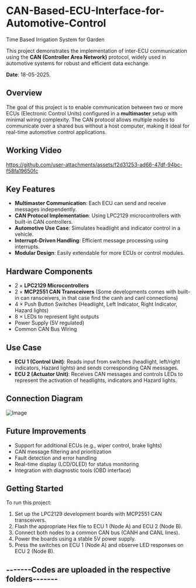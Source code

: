 # CAN-Based-ECU-Interface-for-Automotive-Control
Time Based Irrigation System for Garden


This project demonstrates the implementation of inter-ECU communication using the **CAN (Controller Area Network)** protocol, widely used in automotive systems for robust and efficient data exchange.
  
**Date**: 18-05-2025.

## Overview

The goal of this project is to enable communication between two or more ECUs (Electronic Control Units) configured in a **multimaster** setup with minimal wiring complexity. The CAN protocol allows multiple nodes to communicate over a shared bus without a host computer, making it ideal for real-time automotive control applications.

## Working Video

https://github.com/user-attachments/assets/f2d31253-ad66-47df-94bc-f58fa19650fc

## Key Features

- **Multimaster Communication**: Each ECU can send and receive messages independently.
- **CAN Protocol Implementation**: Using LPC2129 microcontrollers with built-in CAN controllers.
- **Automotive Use Case**: Simulates headlight and indicator control in a vehicle.
- **Interrupt-Driven Handling**: Efficient message processing using interrupts.
- **Modular Design**: Easily extendable for more ECUs or control modules.

## Hardware Components

- 2 × **LPC2129 Microcontrollers**
- 2 × **MCP2551 CAN Transceivers** (Some developments comes with built-in can ransceivers, in that case find the canh and canl connections)
- 4 × Push Button Switches (Headlight, Left Indicator, Right Indicator, Hazard lights)
- 8 × LEDs to represent light outputs
- Power Supply (5V regulated)
- Common CAN Bus Wiring

## Use Case

- **ECU 1 (Control Unit)**: Reads input from switches (headlight, left/right indicators, Hazard lights) and sends corresponding CAN messages.
- **ECU 2 (Actuator Unit)**: Receives CAN messages and controls LEDs to represent the activation of headlights, indicators and Hazard lights.

## Connection Diagram
![Image](https://github.com/user-attachments/assets/653c22c2-8396-4d62-823d-8281b1eda03b)


## Future Improvements

- Support for additional ECUs (e.g., wiper control, brake lights)
- CAN message filtering and prioritization
- Fault detection and error handling
- Real-time display (LCD/OLED) for status monitoring
- Integration with diagnostic tools (OBD interface)

## Getting Started

To run this project:

1. Set up the LPC2129 development boards with MCP2551 CAN transceivers.
2. Flash the appropriate Hex file to ECU 1 (Node A) and ECU 2 (Node B).
3. Connect both nodes to a common CAN bus (CANH and CANL lines).
4. Power the boards using a stable 5V power supply.
5. Press the switches on ECU 1 (Node A) and observe LED responses on ECU 2 (Node B).

## -------Codes are uploaded in the respective folders-------





